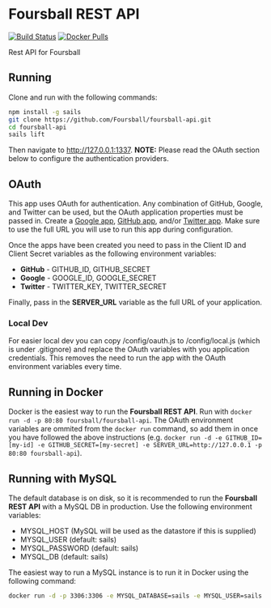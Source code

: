 # Foursball REST API

[![Build Status](https://travis-ci.org/Foursball/foursball-api.svg?branch=master)](https://travis-ci.org/Foursball/foursball-api)
[![Docker Pulls](https://img.shields.io/docker/pulls/foursball/foursball-api.svg)](https://hub.docker.com/r/foursball/foursball-api/)

Rest API for Foursball

## Running

Clone and run with the following commands:

```bash
npm install -g sails
git clone https://github.com/Foursball/foursball-api.git
cd foursball-api
sails lift
```

Then navigate to <http://127.0.0.1:1337>. **NOTE:** Please read the OAuth section below to configure the authentication providers.

## OAuth

This app uses OAuth for authentication. Any combination of GitHub, Google, and Twitter can be used, but the OAuth application properties must be passed in. Create a [Google app](https://cloud.google.com/console#/project), [GitHub app](https://github.com/settings/applications/new), and/or [Twitter app](https://apps.twitter.com/app/new). Make sure to use the full URL you will use to run this app during configuration.

Once the apps have been created you need to pass in the Client ID and Client Secret variables as the following environment variables:

- **GitHub** - GITHUB_ID, GITHUB_SECRET
- **Google** - GOOGLE_ID, GOOGLE_SECRET
- **Twitter** - TWITTER_KEY, TWITTER_SECRET

Finally, pass in the **SERVER_URL** variable as the full URL of your application.

### Local Dev

For easier local dev you can copy /config/oauth.js to /config/local.js (which is under .gitignore) and replace the OAuth variables with you application credentials. This removes the need to run the app with the OAuth environment variables every time.

## Running in Docker

Docker is the easiest way to run the **Foursball REST API**. Run with `docker run -d -p 80:80 foursball/foursball-api`. The OAuth environment variables are ommited from the `docker run` command, so add them in once you have followed the above instructions (e.g. `docker run -d -e GITHUB_ID=[my-id] -e GITHUB_SECRET=[my-secret] -e SERVER_URL=http://127.0.0.1 -p 80:80 foursball-api`).

## Running with MySQL

The default database is on disk, so it is recommended to run the **Foursball REST API** with a MySQL DB in production. Use the following environment variables:

- MYSQL_HOST (MySQL will be used as the datastore if this is supplied)
- MYSQL_USER (default: sails)
- MYSQL_PASSWORD (default: sails)
- MYSQL_DB (default: sails)

The easiest way to run a MySQL instance is to run it in Docker using the following command:

```bash
docker run -d -p 3306:3306 -e MYSQL_DATABASE=sails -e MYSQL_USER=sails -e MYSQL_PASSWORD=sails -e MYSQL_RANDOM_ROOT_PASSWORD=true mysql
```
